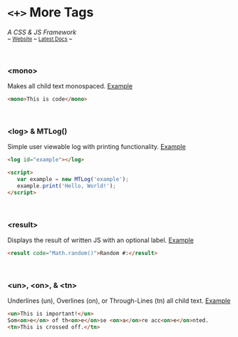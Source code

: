 # `<+>` More Tags
*A CSS & JS Framework*  
<sup>~ [Website](https://sykeben.github.io/moretags) ~ [Latest Docs](https://sykeben.github.io/moretags/v/latest.html) ~</sup>

<br>

### **\<mono\>**
Makes all child text monospaced. [Example](https://sykeben.github.io/moretags/e/mono.html)
```html
<mono>This is code</mono>
```

<br>

### **\<log\>** & **MTLog()**
Simple user viewable log with printing functionality. [Example](https://sykeben.github.io/moretags/e/log.html)
```html
<log id="example"></log>

<script>
   var example = new MTLog('example');
   example.print('Hello, World!');
</script>
```

<br>

### **\<result\>**
Displays the result of written JS with an optional label. [Example](https://sykeben.github.io/moretags/e/result.html)
```html
<result code="Math.random()">Random #:</result>
```

<br>

### **\<un\>**, **\<on\>**, & **\<tn\>**
Underlines (un), Overlines (on), or Through-Lines (tn) all child text. [Example](https://sykeben.github.io/moretags/e/unontn.html)
```html
<un>This is important!</un>
Som<on>e</on> of th<on>e</on>se <on>a</on>re acc<on>e</on>nted.
<tn>This is crossed off.</tn>
```
